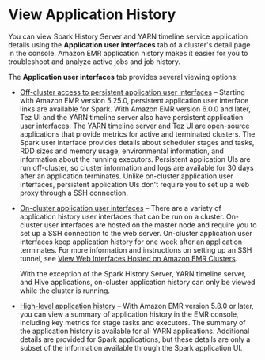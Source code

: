 # View Application History<a name="emr-cluster-application-history"></a>

You can view Spark History Server and YARN timeline service application details using the **Application user interfaces** tab of a cluster's detail page in the console\. Amazon EMR application history makes it easier for you to troubleshoot and analyze active jobs and job history\. 

The **Application user interfaces** tab provides several viewing options:
+ [Off\-cluster access to persistent application user interfaces](https://docs.aws.amazon.com/emr/latest/ManagementGuide/app-history-spark-UI.html) – Starting with Amazon EMR version 5\.25\.0, persistent application user interface links are available for Spark\. With Amazon EMR version 6\.0\.0 and later, Tez UI and the YARN timeline server also have persistent application user interfaces\. The YARN timeline server and Tez UI are open\-source applications that provide metrics for active and terminated clusters\. The Spark user interface provides details about scheduler stages and tasks, RDD sizes and memory usage, environmental information, and information about the running executors\. Persistent application UIs are run off\-cluster, so cluster information and logs are available for 30 days after an application terminates\. Unlike on\-cluster application user interfaces, persistent application UIs don't require you to set up a web proxy through a SSH connection\.
+ [On\-cluster application user interfaces](https://docs.aws.amazon.com/emr/latest/ManagementGuide/emr-web-interfaces.html) – There are a variety of application history user interfaces that can be run on a cluster\. On\-cluster user interfaces are hosted on the master node and require you to set up a SSH connection to the web server\. On\-cluster application user interfaces keep application history for one week after an application terminates\. For more information and instructions on setting up an SSH tunnel, see [View Web Interfaces Hosted on Amazon EMR Clusters](emr-web-interfaces.md)\.

  With the exception of the Spark History Server, YARN timeline server, and Hive applications, on\-cluster application history can only be viewed while the cluster is running\.
+ [High\-level application history](https://docs.aws.amazon.com/emr/latest/ManagementGuide/app-history-summary.html) – With Amazon EMR version 5\.8\.0 or later, you can view a summary of application history in the EMR console, including key metrics for stage tasks and executors\. The summary of the application history is available for all YARN applications\. Additional details are provided for Spark applications, but these details are only a subset of the information available through the Spark application UI\. 